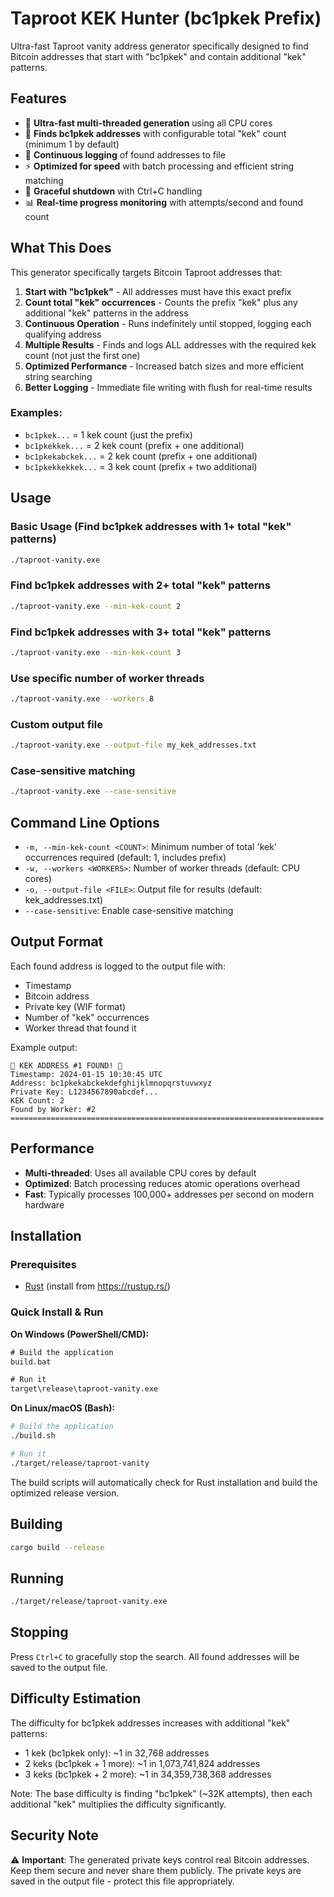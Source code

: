# Taproot KEK Hunter (bc1pkek Prefix)

Ultra-fast Taproot vanity address generator specifically designed to find Bitcoin addresses that start with "bc1pkek" and contain additional "kek" patterns.

## Features

- 🚀 **Ultra-fast multi-threaded generation** using all CPU cores
- 🎯 **Finds bc1pkek addresses** with configurable total "kek" count (minimum 1 by default)
- 📝 **Continuous logging** of found addresses to file
- ⚡ **Optimized for speed** with batch processing and efficient string matching
- 🛑 **Graceful shutdown** with Ctrl+C handling
- 📊 **Real-time progress monitoring** with attempts/second and found count

## What This Does

This generator specifically targets Bitcoin Taproot addresses that:

1. **Start with "bc1pkek"** - All addresses must have this exact prefix
2. **Count total "kek" occurrences** - Counts the prefix "kek" plus any additional "kek" patterns in the address
3. **Continuous Operation** - Runs indefinitely until stopped, logging each qualifying address
4. **Multiple Results** - Finds and logs ALL addresses with the required kek count (not just the first one)
5. **Optimized Performance** - Increased batch sizes and more efficient string searching
6. **Better Logging** - Immediate file writing with flush for real-time results

### Examples:
- `bc1pkek...` = 1 kek count (just the prefix)
- `bc1pkekkek...` = 2 kek count (prefix + one additional)
- `bc1pkekabckek...` = 2 kek count (prefix + one additional)
- `bc1pkekkekkek...` = 3 kek count (prefix + two additional)

## Usage

### Basic Usage (Find bc1pkek addresses with 1+ total "kek" patterns)
```bash
./taproot-vanity.exe
```

### Find bc1pkek addresses with 2+ total "kek" patterns
```bash
./taproot-vanity.exe --min-kek-count 2
```

### Find bc1pkek addresses with 3+ total "kek" patterns
```bash
./taproot-vanity.exe --min-kek-count 3
```

### Use specific number of worker threads
```bash
./taproot-vanity.exe --workers 8
```

### Custom output file
```bash
./taproot-vanity.exe --output-file my_kek_addresses.txt
```

### Case-sensitive matching
```bash
./taproot-vanity.exe --case-sensitive
```

## Command Line Options

- `-m, --min-kek-count <COUNT>`: Minimum number of total 'kek' occurrences required (default: 1, includes prefix)
- `-w, --workers <WORKERS>`: Number of worker threads (default: CPU cores)
- `-o, --output-file <FILE>`: Output file for results (default: kek_addresses.txt)
- `--case-sensitive`: Enable case-sensitive matching

## Output Format

Each found address is logged to the output file with:
- Timestamp
- Bitcoin address
- Private key (WIF format)
- Number of "kek" occurrences
- Worker thread that found it

Example output:
```
🎯 KEK ADDRESS #1 FOUND! 🎯
Timestamp: 2024-01-15 10:30:45 UTC
Address: bc1pkekabckekdefghijklmnopqrstuvwxyz
Private Key: L1234567890abcdef...
KEK Count: 2
Found by Worker: #2
======================================================================
```

## Performance

- **Multi-threaded**: Uses all available CPU cores by default
- **Optimized**: Batch processing reduces atomic operations overhead
- **Fast**: Typically processes 100,000+ addresses per second on modern hardware

## Installation

### Prerequisites
- [Rust](https://rustup.rs/) (install from https://rustup.rs/)

### Quick Install & Run

**On Windows (PowerShell/CMD):**
```cmd
# Build the application
build.bat

# Run it
target\release\taproot-vanity.exe
```

**On Linux/macOS (Bash):**
```bash
# Build the application
./build.sh

# Run it
./target/release/taproot-vanity
```

The build scripts will automatically check for Rust installation and build the optimized release version.

## Building

```bash
cargo build --release
```

## Running

```bash
./target/release/taproot-vanity.exe
```

## Stopping

Press `Ctrl+C` to gracefully stop the search. All found addresses will be saved to the output file.

## Difficulty Estimation

The difficulty for bc1pkek addresses increases with additional "kek" patterns:
- 1 kek (bc1pkek only): ~1 in 32,768 addresses
- 2 keks (bc1pkek + 1 more): ~1 in 1,073,741,824 addresses
- 3 keks (bc1pkek + 2 more): ~1 in 34,359,738,368 addresses

Note: The base difficulty is finding "bc1pkek" (~32K attempts), then each additional "kek" multiplies the difficulty significantly.

## Security Note

⚠️ **Important**: The generated private keys control real Bitcoin addresses. Keep them secure and never share them publicly. The private keys are saved in the output file - protect this file appropriately.
